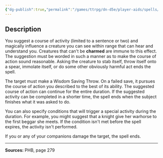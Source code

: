 ```yaml
---
{"dg-publish":true,"permalink":"/games/ttrpg/dn-d5e/player-aids/spells/level-2/suggestion/","tags":["ttrpg/dnd/5e","verbal","material","concentration","spell"],"noteIcon":""}
---
```



## Description
You suggest a course of activity (limited to a sentence or two) and magically influence a creature you can see within range that can hear and understand you.
Creatures that can't be **charmed** are immune to this effect.
The suggestion must be worded in such a manner as to make the course of action sound reasonable.
Asking the creature to stab itself, throw itself onto a spear, immolate itself, or do some other obviously harmful act ends the spell.

The target must make a Wisdom Saving Throw.
On a failed save, it pursues the course of action you described to the best of its ability.
The suggested course of action can continue for the entire duration.
If the suggested activity can be completed in a shorter time, the spell ends when the subject finishes what it was asked to do.

You can also specify conditions that will trigger a special activity during the duration.
For example, you might suggest that a knight give her warhorse to the first beggar she meets.
If the condition isn't met before the spell expires, the activity isn't performed.

If you or any of your companions damage the target, the spell ends.

---

**Sources:** PHB, page 279
